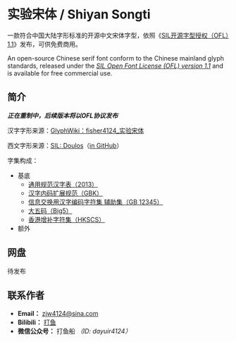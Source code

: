 # 实验宋体 / Shiyan Songti
一款符合中国大陆字形标准的开源中文宋体字型，依照《[SIL开源字型授权（OFL）1.1](https://openfontlicense.org/)》发布，可供免费商用。

An open-source Chinese serif font conform to the Chinese mainland glyph standards, released under the *[SIL Open Font License (OFL) version 1.1](https://openfontlicense.org/)* and is available for free commercial use.

## 简介
***正在重制中，后续版本将以OFL协议发布***

汉字字形来源：[GlyphWiki：fisher4124_实验宋体](https://zhs.glyphwiki.org/wiki/Group:fisher4124_%E5%AE%9E%E9%AA%8C%E5%AE%8B%E4%BD%93)

西文字形来源：[SIL: Doulos](https://software.sil.org/doulos/)（[in GitHub](https://github.com/silnrsi/font-doulos)）

字集构成：
- 基底
  - [通用规范汉字表（2013）](https://github.com/NightFurySL2001/CJK-character-count/blob/master/tongyong-guifan-han.txt)
  - [汉字内码扩展规范（GBK）](https://github.com/NightFurySL2001/CJK-character-count/blob/master/gbk-han.txt)
  - [信息交换用汉字编码字符集 辅助集（GB 12345）](https://github.com/NightFurySL2001/CJK-character-count/blob/master/gb12345-han.txt)
  - [大五码（Big5）](https://github.com/NightFurySL2001/CJK-character-count/blob/master/big5-han.txt)
  - [香港增补字符集（HKSCS）](https://github.com/NightFurySL2001/CJK-character-count/blob/master/hkscs-han.txt)
- 额外

## 网盘
待发布<!-- 进入[百度网盘（提取码：待发布）](https://pan.baidu.com/)下载《实验宋体》ttf格式文件 -->

## 联系作者
- **Email：** zjw4124@sina.com
- **Bilibili：** [打鱼](https://space.bilibili.com/1583446978)
- **微信公众号：** 打鱼船 *（ID: dayuir4124）*
